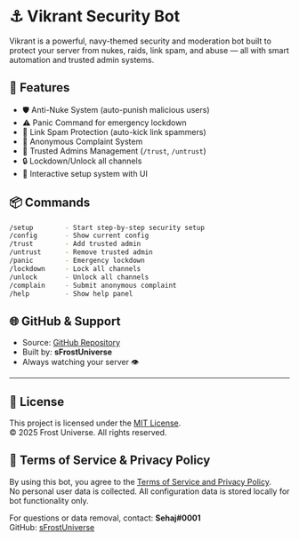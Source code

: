 # ⚓ Vikrant Security Bot

Vikrant is a powerful, navy-themed security and moderation bot built to protect your server from nukes, raids, link spam, and abuse — all with smart automation and trusted admin systems.

## 🚀 Features

- 🛡️ Anti-Nuke System (auto-punish malicious users)
- ⚠️ Panic Command for emergency lockdown
- 🔗 Link Spam Protection (auto-kick link spammers)
- 🧾 Anonymous Complaint System
- 🤝 Trusted Admins Management (`/trust`, `/untrust`)
- 🔒 Lockdown/Unlock all channels
- 📜 Interactive setup system with UI

## 📦 Commands

```bash
/setup        - Start step-by-step security setup
/config       - Show current config
/trust        - Add trusted admin
/untrust      - Remove trusted admin
/panic        - Emergency lockdown
/lockdown     - Lock all channels
/unlock       - Unlock all channels
/complain     - Submit anonymous complaint
/help         - Show help panel
```

## 🌐 GitHub & Support

- Source: [GitHub Repository](https://github.com/sFrostUniverse/Vikrant-bot)
- Built by: **sFrostUniverse**
- Always watching your server 👁

---

## 📄 License

This project is licensed under the [MIT License](./LICENSE).  
© 2025 Frost Universe. All rights reserved.

## 📜 Terms of Service & Privacy Policy

By using this bot, you agree to the [Terms of Service and Privacy Policy](./TERMS.md).  
No personal user data is collected. All configuration data is stored locally for bot functionality only.

For questions or data removal, contact: **Sehaj#0001**  
GitHub: [sFrostUniverse](https://github.com/sFrostUniverse)
